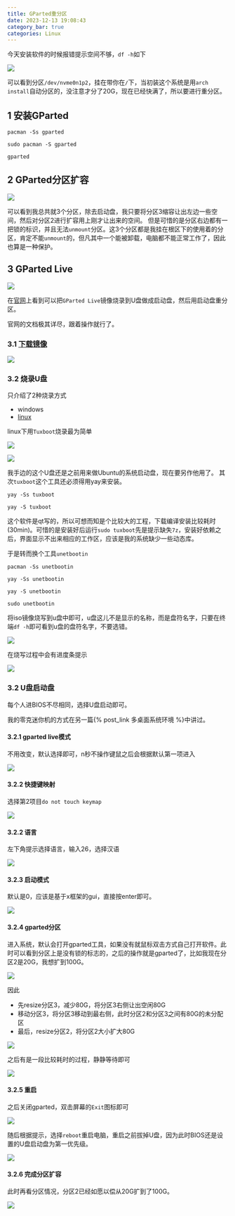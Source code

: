 ```yaml
---
title: GParted重分区
date: 2023-12-13 19:08:43
category_bar: true
categories: Linux
---
```


今天安装软件的时候报错提示空间不够，`df -h`如下

![](GParted重分区/1702465863.jpg)

可以看到分区`/dev/nvme0n1p2`，挂在带你在`/`下，当初装这个系统是用`arch install`自动分区的，没注意才分了20G，现在已经快满了，所以要进行重分区。

1 安装GParted
---

```shell
pacman -Ss gparted

sudo pacman -S gparted

gparted
```

2 GParted分区扩容
---

![](GParted重分区/1702468339.jpg)

可以看到我总共就3个分区，除去启动盘，我只要将分区3缩容让出左边一些空间，然后对分区2进行扩容用上刚才让出来的空间。
但是可惜的是分区右边都有一把锁的标识，并且无法`unmount`分区。这3个分区都是我挂在根区下的使用着的分区，肯定不能`unmount`的，但凡其中一个能被卸载，电脑都不能正常工作了，因此也算是一种保护。

3 GParted Live
---

![](GParted重分区/1702469551.png)

在[官网](https://gparted.org/livecd.php)上看到可以把`GParted Live`镜像烧录到U盘做成启动盘，然后用启动盘重分区。

官网的文档极其详尽，跟着操作就行了。

### 3.1 [下载镜像](https://gparted.org/download.php)

![](GParted重分区/1702470022.png)

### 3.2 烧录U盘

只介绍了2种烧录方式

- windows
- [linux](https://gparted.org/liveusb.php#linux-method-d)

linux下用`Tuxboot`烧录最为简单

![](GParted重分区/1702470175.png)

![](GParted重分区/1702470691.png)

我手边的这个U盘还是之前用来做Ubuntu的系统启动盘，现在要另作他用了。
其次`tuxboot`这个工具还必须得用yay来安装。

```shell
yay -Ss tuxboot

yay -S tuxboot
```

这个软件是qt写的，所以可想而知是个比较大的工程，下载编译安装比较耗时(30min)。可惜的是安装好后运行`sudo tuxboot`先是提示缺失`7z`，安装好依赖之后，界面显示不出来相应的工作区，应该是我的系统缺少一些动态库。

于是转而换个工具`unetbootin`

```shell
pacman -Ss unetbootin

yay -Ss unetbootin

yay -S unetbootin

sudo unetbootin
```

将iso镜像烧写到u盘中即可，u盘这儿不是显示的名称，而是盘符名字，只要在终端`df -h`即可看到u盘的盘符名字，不要选错。

![](GParted重分区/1702474800.jpg)

在烧写过程中会有进度条提示

![](GParted重分区/1702474984.jpg)

### 3.2  U盘启动盘

每个人进BIOS不尽相同，选择U盘启动即可。

我的零克迷你机的方式在另一篇{% post_link 多桌面系统环境 %}中讲过。

#### 3.2.1 gparted live模式

不用改变，默认选择即可，n秒不操作键鼠之后会根据默认第一项进入

![](GParted重分区/1702475240.jpg)

#### 3.2.2 快捷键映射

选择第2项目`do not touch keymap`

![](GParted重分区/1702475384.jpg)

#### 3.2.2 语言

左下角提示选择语言，输入26，选择汉语

![](GParted重分区/1702475437.jpg)

#### 3.2.3 启动模式

默认是0，应该是基于x框架的gui，直接按enter即可。

![](GParted重分区/1702475885.jpg)

#### 3.2.4 gparted分区

进入系统，默认会打开gparted工具，如果没有就鼠标双击方式自己打开软件。此时可以看到分区上是没有锁的标志的，之后的操作就是gparted了，比如我现在分区2是20G，我想扩到100G。

![](GParted重分区/1702475992.jpg)

因此

- 先resize分区3，减少80G，将分区3右侧让出空闲80G
- 移动分区3，将分区3移动到最右侧，此时分区2和分区3之间有80G的未分配区
- 最后，resize分区2，将分区2大小扩大80G

![](GParted重分区/1702476195.jpg)

之后有是一段比较耗时的过程，静静等待即可

![](GParted重分区/1702476251.jpg)


#### 3.2.5 重启

之后关闭gparted，双击屏幕的`Exit`图标即可

![](GParted重分区/1702476411.jpg)

随后根据提示，选择`reboot`重启电脑，重启之前拔掉U盘，因为此时BIOS还是设置的U盘启动盘为第一优先级。

![](GParted重分区/1702476559.jpg)

#### 3.2.6 完成分区扩容

此时再看分区情况，分区2已经如愿以偿从20G扩到了100G。

![](GParted重分区/1702476609.jpg)